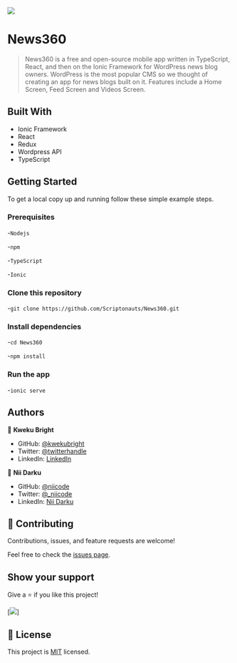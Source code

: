 ![](https://img.shields.io/badge/News360-v1.0.0-purple.svg?style=flat-square)

# News360

> News360 is a free and open-source mobile app written in TypeScript, React, and then on the Ionic Framework for WordPress news blog owners. WordPress is the most popular CMS so we thought of creating an app for news blogs built on it. Features include a Home Screen, Feed Screen and Videos Screen.


## Built With

- Ionic Framework
- React 
- Redux
- Wordpress API
- TypeScript



## Getting Started

To get a local copy up and running follow these simple example steps.

### Prerequisites
-`Nodejs`

-`npm`

-`TypeScript`

-`Ionic`

### Clone this repository 
-`git clone https://github.com/Scriptonauts/News360.git`

### Install dependencies

-`cd News360`

-`npm install`

### Run the app

-`ionic serve`


## Authors

👤 **Kweku Bright**

- GitHub: [@kwekubright](https://github.com/kwekubright)
- Twitter: [@twitterhandle](https://twitter.com/kwekubright_)
- LinkedIn: [LinkedIn](https://linkedin.com/in/kwekubright)

👤 **Nii Darku**

- GitHub: [@niicode](https://github.com/niicode)
- Twitter: [@_niicode](https://twitter.com/_niicode)
- LinkedIn: [Nii Darku](https://linkedin.com/in//nii-darku-dodoo-082018148/)


## 🤝 Contributing

Contributions, issues, and feature requests are welcome!

Feel free to check the [issues page](../../issues/).

## Show your support

Give a ⭐️ if you like this project!

[![](https://img.shields.io/badge/stars-%7B%7B%20stars%20%7D%7D-blueviolet)]

## 📝 License

This project is [MIT](./MIT.md) licensed.
